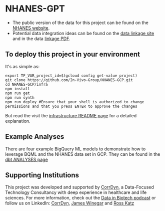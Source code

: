 # NHANES-GPT

- The public version of the data for this project can be found on the [NHANES website](https://www.cdc.gov/nchs/nhanes/index.htm).
- Potential data integration ideas can be found on the [data linkage site](https://www.cdc.gov/nchs/data-linkage/index.htm) and in the data [linkage PDF](https://www.cdc.gov/nchs/data/datalinkage/LinkageTable_1.pdf).

## To deploy this project in your environment

It's as simple as:

```{bash}
export TF_VAR_project_id=$(gcloud config get-value project)
git clone https://github.com/In-Vivo-Group/NHANES-GCP.git
cd NHANES-GCP/infra
npm install
npm run get
npm run synth
npm run deploy #Ensure that your shell is authorized to change permissions and that you press ENTER to approve the changes
```

But read the visit the [infrastructure README page](infra/README.md) for a detailed explanation. 

## Example Analyses

There are four example BigQuery ML models to demonstrate how to leverage BQML and the NHANES data set in GCP. They can be found in the [dbt ANALYSES page](dbt/analyses)

## Supporting Institutions

This project was developed and supported by [CorrDyn](https://www.corrdyn.com/), a Data-Focused Technology Consultancy with deep experience in healthcare and life sciences. For more information, check out the [Data in Biotech podcast](https://podcasts.apple.com/gb/podcast/data-in-biotech/id1708993594) or follow us on LinkedIn: [CorrDyn](https://www.linkedin.com/company/corrdyn/), [James Winegar](https://www.linkedin.com/in/james-winegar/) and [Ross Katz](https://www.linkedin.com/in/b-ross-katz/)
